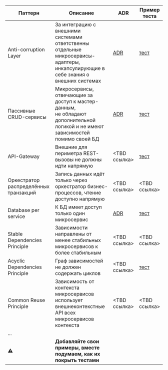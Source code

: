 | Паттерн  | Описание | ADR | Пример теста |
| ------------- | ------------- | ------------- | ------------- |
| Anti-corruption Layer  | За интеграцию с внешними системами ответственны отдельные микросервисы-адаптеры, инкапсулирующие в себе знания о внешних системах| [ADR](https://github.com/Byndyusoft/aact/blob/main/ADRs/Anti-corruption%20Layer.md)  | [тест](https://github.com/Byndyusoft/aact/blob/workshop/test/acl.test.ts)  |
| Пассивные CRUD-сервисы  | Микросервисы, отвечающие за доступ к мастер-данным, не обладают дополнительной логикой и не имеют зависимостей помимо своей БД  | [ADR](https://github.com/Byndyusoft/aact/blob/main/ADRs/Database%20per%20CRUD-service.md)  | [тест](https://github.com/Byndyusoft/aact/blob/workshop/test/crud.test.ts)  |
| API-Gateway  | Внешние для периметра REST-вызовы не должны идти напрямую   | <TBD ссылка>  | [тест](https://github.com/Byndyusoft/aact/blob/721edde3767dc0e51d19c80c3b6adba9fbf7b007/test/architecture.test.ts#L127C16-L127C16)  |
| Оркестратор распределённых транзакций | Запись данных идёт только через оркестратор бизнес-процессов, чтение доступно напрямую | <TBD ссылка>  | <TBD ссылка>  |
| Database per service | К БД имеет доступ только один микросервис  | [ADR](https://github.com/Byndyusoft/aact/blob/main/ADRs/Database%20per%20CRUD-service.md)  | [тест](https://github.com/Byndyusoft/aact/blob/workshop/test/crud.test.ts)  |
| Stable Dependencies Principle | Зависимости направлены от менее стабильных микросервисов к более стабильным  | <TBD ссылка>  | <TBD ссылка>  | 
| Acyclic Dependencies Principle | Граф зависимостей не должен содержать циклов  | <TBD ссылка>  | [тест](https://github.com/Byndyusoft/aact/blob/workshop/test/acyclic.test.ts)  | 
| Common Reuse Principle | Зависимость от контекста микросервисов использует внешнеконтекстные API всех микросервисов контекста   | <TBD ссылка>  | <TBD ссылка>  | 
| ... |  |   |   |
| ⚠️ | **Добавляйте свои примеры, вместе подумаем, как их покрыть тестами** |   |   |
